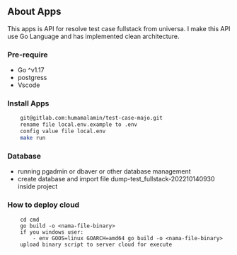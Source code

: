 ## About Apps

This apps is API for resolve test case fullstack from universa. I make this API use Go Language and has implemented clean architecture.

### Pre-require
- Go ^v1.17
- postgress
- Vscode

### Install Apps

```bash 
    git@gitlab.com:humamalamin/test-case-majo.git
    rename file local.env.example to .env
    config value file local.env
    make run
```

### Database

- running pgadmin or dbaver or other database management
- create database and import file dump-test_fullstack-202210140930 inside project


### How to deploy cloud
```
    cd cmd 
    go build -o <nama-file-binary>
    if you windows user:
        - env GOOS=linux GOARCH=amd64 go build -o <nama-file-binary>
    upload binary script to server cloud for execute
``` 